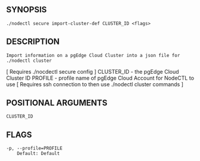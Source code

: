 ## SYNOPSIS
    ./nodectl secure import-cluster-def CLUSTER_ID <flags>
 
## DESCRIPTION
    Import information on a pgEdge Cloud Cluster into a json file for ./nodectl cluster
[ Requires ./nocdectl secure config ]
  CLUSTER_ID - the pgEdge Cloud Cluster ID
  PROFILE - profile name of pgEdge Cloud Account for NodeCTL to use
[ Requires ssh connection to then use ./nodectl cluster commands ]
 
## POSITIONAL ARGUMENTS
    CLUSTER_ID
 
## FLAGS
    -p, --profile=PROFILE
        Default: Default
